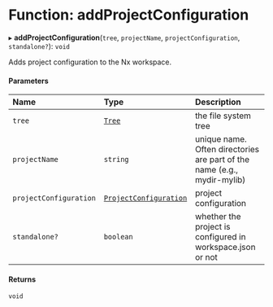 # Function: addProjectConfiguration

▸ **addProjectConfiguration**(`tree`, `projectName`, `projectConfiguration`, `standalone?`): `void`

Adds project configuration to the Nx workspace.

#### Parameters

| Name                   | Type                                                                                | Description                                                             |
| :--------------------- | :---------------------------------------------------------------------------------- | :---------------------------------------------------------------------- |
| `tree`                 | [`Tree`](/reference/core-api/devkit/documents/Tree)                                 | the file system tree                                                    |
| `projectName`          | `string`                                                                            | unique name. Often directories are part of the name (e.g., mydir-mylib) |
| `projectConfiguration` | [`ProjectConfiguration`](/reference/core-api/devkit/documents/ProjectConfiguration) | project configuration                                                   |
| `standalone?`          | `boolean`                                                                           | whether the project is configured in workspace.json or not              |

#### Returns

`void`
